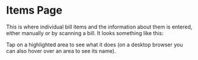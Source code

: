 ﻿# Items Page

This is where individual bill items and the information about them is entered, either manually or by scanning a bill. It looks something like this:

<object type=image/svg+xml data="lineitemspage.svg" height=600 style="width:90%"></object>


 Tap on a highlighted area to see what it does (on a desktop browser you can also hover over an area to see its name).